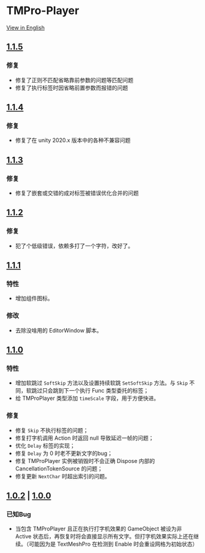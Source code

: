 TMPro-Player
===
[View in English](./CHANGELOG-en.md)

[1.1.5](https://github.com/Giresharu/TMPro-Player/releases/1.1.5)
---

### 修复
* 修复了正则不匹配省略靠前参数的问题等匹配问题
* 修复了执行标签时因省略前置参数而报错的问题

[1.1.4](https://github.com/Giresharu/TMPro-Player/releases/1.1.4)
---

### 修复
* 修复了在 unity 2020.x 版本中的各种不兼容问题

[1.1.3](https://github.com/Giresharu/TMPro-Player/releases/1.1.3)
---

### 修复
* 修复了嵌套或交错的成对标签被错误优化合并的问题

[1.1.2](https://github.com/Giresharu/TMPro-Player/releases/1.1.2)
---

### 修复
* 犯了个低级错误，依赖多打了一个字符，改好了。

[1.1.1](https://github.com/Giresharu/TMPro-Player/releases/1.1.1)
---

### 特性
* 增加组件图标。

### 修改
* 去除没啥用的 EditorWindow 脚本。

[1.1.0](https://github.com/Giresharu/TMPro-Player/releases/1.1.0)
---

### 特性

* 增加软跳过 `SoftSkip` 方法以及设置持续软跳 `SetSoftSkip` 方法。与 `Skip` 不同，软跳过只会跳到下一个执行 Func 类型委托的标签；
* 给 TMProPlayer 类型添加 `timeScale` 字段，用于方便快进。

### 修复

* 修复 `Skip` 不执行标签的问题；
* 修复打字机调用 Action 时返回 null 导致延迟一帧的问题；
* 优化 `Delay` 标签的实现；
* 修复 `Delay` 为 0 时老不更新文字的bug；
* 修复 TMProPlayer 实例被销毁时不会正确 Dispose 内部的 CancellationTokenSource 的问题；
* 修复更新 `NextChar` 时超出索引的问题。


[1.0.2](https://github.com/Giresharu/TMPro-Player/releases/1.0.2) | [1.0.0](https://github.com/Giresharu/TMPro-Player/releases/1.0.0)
---

### 已知Bug

* 当包含 TMProPlayer 且正在执行打字机效果的 GameObject 被设为非 Active 状态后，再恢复时将会直接显示所有文字。但打字机效果实际上还在继续。（可能因为是 TextMeshPro 在检测到 Enable 时会重设网格为初始状态） 



